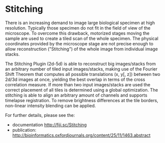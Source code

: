 Stitching
=========

There is an increasing demand to image large biological specimen at high
resolution. Typically those specimen do not fit in the field of view of
the microscope. To overcome this drawback, motorized stages moving the
sample are used to create a tiled scan of the whole specimen. The physical
coordinates provided by the microscope stage are not precise enough to
allow reconstruction ("Stitching") of the whole image from individual
image stacks.

The Stitching Plugin (2d-5d) is able to reconstruct big images/stacks from
an arbitrary number of tiled input images/stacks, making use of the
Fourier Shift Theorem that computes all possible translations (x, y[, z])
between two 2d/3d images at once, yielding the best overlap in terms of
the cross correlation measure. If more than two input images/stacks are
used the correct placement of all tiles is determined using a global
optimization. The stitching is able to align an arbitrary amount of
channels and supports timelapse registration. To remove brightness
differences at the tile borders, non-linear intensity blending can be
applied.

For further details, please see the:
- documentation http://fiji.sc/Stitching
- publication: http://bioinformatics.oxfordjournals.org/content/25/11/1463.abstract
